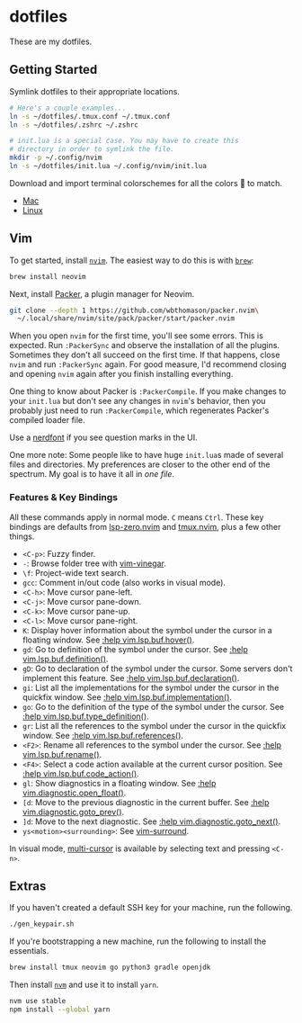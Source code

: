 # dotfiles

These are my dotfiles.

## Getting Started

Symlink dotfiles to their appropriate locations.

```bash
# Here's a couple examples...
ln -s ~/dotfiles/.tmux.conf ~/.tmux.conf
ln -s ~/dotfiles/.zshrc ~/.zshrc

# init.lua is a special case. You may have to create this
# directory in order to symlink the file.
mkdir -p ~/.config/nvim
ln -s ~/dotfiles/init.lua ~/.config/nvim/init.lua
```

Download and import terminal colorschemes for all the colors 🌈 to match.

- [Mac](https://github.com/nathanbuchar/atom-one-dark-terminal)
- [Linux](https://github.com/denysdovhan/one-gnome-terminal)

## Vim

To get started, install [`nvim`](https://neovim.io/). The easiest way to do this is with [`brew`](https://brew.sh/):

```bash
brew install neovim
```

Next, install [Packer](https://github.com/wbthomason/packer.nvim), a plugin manager for Neovim.

```bash
git clone --depth 1 https://github.com/wbthomason/packer.nvim\
  ~/.local/share/nvim/site/pack/packer/start/packer.nvim
```

When you open `nvim` for the first time, you'll see some errors. This is expected. Run `:PackerSync` and observe the installation of all the plugins. Sometimes they don't all succeed on the first time. If that happens, close `nvim` and run `:PackerSync` again. For good measure, I'd recommend closing and opening `nvim` again after you finish installing everything.

One thing to know about Packer is `:PackerCompile`. If you make changes to your `init.lua` but don't see any changes in `nvim`'s behavior, then you probably just need to run `:PackerCompile`, which regenerates Packer's compiled loader file.

Use a [nerdfont](https://www.nerdfonts.com/) if you see question marks in the UI.

One more note: Some people like to have huge `init.lua`s made of several files and directories. My preferences are closer to the other end of the spectrum. My goal is to have it all in *one file*.

### Features & Key Bindings

All these commands apply in normal mode. `C` means `Ctrl`. These key bindings are defaults from [lsp-zero.nvim](https://github.com/VonHeikemen/lsp-zero.nvim) and [tmux.nvim](https://github.com/aserowy/tmux.nvim), plus a few other things.

- `<C-p>`: Fuzzy finder.
- `-`: Browse folder tree with [vim-vinegar](https://github.com/tpope/vim-vinegar).
- `\f`: Project-wide text search.
- `gcc`: Comment in/out code (also works in visual mode).
- `<C-h>`: Move cursor pane-left.
- `<C-j>`: Move cursor pane-down.
- `<C-k>`: Move cursor pane-up.
- `<C-l>`: Move cursor pane-right.
- `K`: Display hover information about the symbol under the cursor in a floating window. See [:help vim.lsp.buf.hover()](https://neovim.io/doc/user/lsp.html#vim.lsp.buf.hover()).
- `gd`: Go to definition of the symbol under the cursor. See [:help vim.lsp.buf.definition()](https://neovim.io/doc/user/lsp.html#vim.lsp.buf.definition()).
- `gD`: Go to declaration of the symbol under the cursor. Some servers don't implement this feature. See [:help vim.lsp.buf.declaration()](https://neovim.io/doc/user/lsp.html#vim.lsp.buf.declaration()).
- `gi`: List all the implementations for the symbol under the cursor in the quickfix window. See [:help vim.lsp.buf.implementation()](https://neovim.io/doc/user/lsp.html#vim.lsp.buf.implementation()).
- `go`: Go to the definition of the type of the symbol under the cursor. See [:help vim.lsp.buf.type_definition()](https://neovim.io/doc/user/lsp.html#vim.lsp.buf.type_definition()).
- `gr`: List all the references to the symbol under the cursor in the quickfix window. See [:help vim.lsp.buf.references()](https://neovim.io/doc/user/lsp.html#vim.lsp.buf.references()).
- `<F2>`: Rename all references to the symbol under the cursor. See [:help vim.lsp.buf.rename()](https://neovim.io/doc/user/lsp.html#vim.lsp.buf.rename()).
- `<F4>`: Select a code action available at the current cursor position. See [:help vim.lsp.buf.code_action()](https://neovim.io/doc/user/lsp.html#vim.lsp.buf.code_action()).
- `gl`: Show diagnostics in a floating window. See [:help vim.diagnostic.open_float()](https://neovim.io/doc/user/diagnostic.html#vim.diagnostic.open_float()).
- `[d`: Move to the previous diagnostic in the current buffer. See [:help vim.diagnostic.goto_prev()](https://neovim.io/doc/user/diagnostic.html#vim.diagnostic.goto_prev()).
- `]d`: Move to the next diagnostic. See [:help vim.diagnostic.goto_next()](https://neovim.io/doc/user/diagnostic.html#vim.diagnostic.goto_next()).
- `ys<motion><surrounding>`: See [vim-surround](https://github.com/tpope/vim-surround).

In visual mode, [multi-cursor](https://github.com/mg979/vim-visual-multi) is available by selecting text and pressing `<C-n>`.

## Extras

If you haven't created a default SSH key for your machine, run the following.

```bash
./gen_keypair.sh
```

If you're bootstrapping a new machine, run the following to install the essentials.

```bash
brew install tmux neovim go python3 gradle openjdk
```

Then install [`nvm`](https://github.com/nvm-sh/nvm#installing-and-updating) and use it to install `yarn`.

```bash
nvm use stable
npm install --global yarn
```
